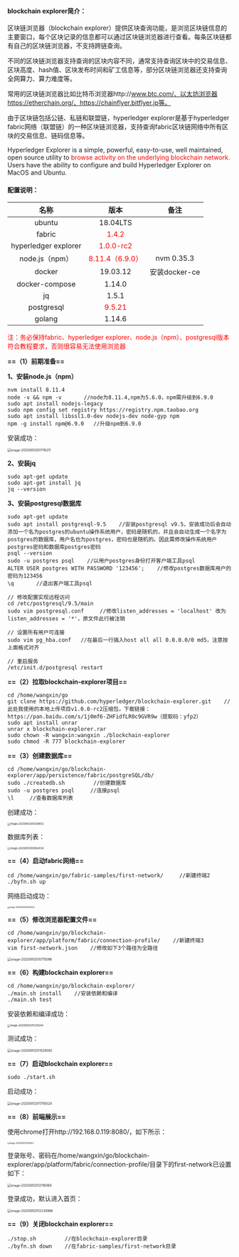 #### blockchain explorer简介：

区块链浏览器（blockchain explorer）提供区块查询功能，是浏览区块链信息的主要窗口，每个区块记录的信息都可以通过区块链浏览器进行查看。每条区块链都有自己的区块链浏览器，不支持跨链查询。

不同的区块链浏览器支持查询的区块内容不同，通常支持查询区块中的交易信息、区块高度、hash值、区块发布时间和矿工信息等，部分区块链浏览器还支持查询全网算力、算力难度等。

常用的区块链浏览器比如比特币浏览器http://www.btc.com/、以太坊浏览器https://etherchain.org/、https://chainflyer.bitflyer.jp等。

由于区块链包括公链、私链和联盟链，hyperledger explorer是基于hyperledger fabric网络（联盟链）的一种区块链浏览器，支持查询fabric区块链网络中所有区块的交易信息、链码信息等。

Hyperledger Explorer is a simple, powerful, easy-to-use, well maintained, open source utility to <font color=red>browse activity on the underlying blockchain network. </font>Users have the ability to configure and build Hyperledger Explorer on MacOS and Ubuntu.



#### 配置说明：

|         名称         |                  版本                  |     备注      |
| :------------------: | :------------------------------------: | :-----------: |
|        ubuntu        |                18.04LTS                |               |
|        fabric        |      <font color=red>1.4.2</font>      |               |
| hyperledger explorer |    <font color=red>1.0.0-rc2</font>    |               |
|    node.js（npm）    | <font color=red>8.11.4（6.9.0）</font> |  nvm 0.35.3   |
|        docker        |                19.03.12                | 安装docker-ce |
|    docker-compose    |                 1.14.0                 |               |
|          jq          |                 1.5.1                  |               |
|      postgresql      |     <font color=red>9.5.21</font>      |               |
|        golang        |                 1.14.6                 |               |

<font color=red>注：务必保持fabric、hyperledger explorer、node.js（npm）、postgresql版本符合教程要求，否则很容易无法使用浏览器</font>

**==（1）前期准备==**

**1、安装node.js（npm）**

```
nvm install 8.11.4
node -v && npm -v       //node为8.11.4,npm为5.6.0，npm需升级到6.9.0
sudo apt install nodejs-legacy
sudo npm config set registry https://registry.npm.taobao.org
sudo apt install libssl1.0-dev nodejs-dev node-gyp npm
npm -g install npm@6.9.0   //升级npm到6.9.0
```

安装成功：

<img src="https://i.loli.net/2020/08/12/Wfbgu4TVp1KJ3Qe.png" alt="image-20200812001716211" style="zoom:50%;" />

**2、安装jq**

```
sudo apt-get update
sudo apt-get install jq
jq --version
```

**3、安装postgresql数据库**

```
sudo apt-get update
sudo apt install postgresql-9.5    //安装postgresql v9.5，安装成功后会自动添加一个名为postgres的ubuntu操作系统用户，密码是随机的，并且会自动生成一个名字为postgres的数据库，用户名也为postgres，密码也是随机的。因此需修改操作系统用户postgres密码和数据库postgres密码
psql --version
sudo -u postgres psql    //以用户postgres身份打开客户端工具psql
ALTER USER postgres WITH PASSWORD '123456';    //修改postgres数据库用户的密码为123456
\q       //退出客户端工具psql

// 修改配置实现远程访问
cd /etc/postgresql/9.5/main
sudo vim postgresql.conf     //修改listen_addresses = 'localhost' 改为 listen_addresses = '*'，原文件此行被注销

// 设置所有用户可连接
sudo vim pg_hba.conf   //在最后一行插入host all all 0.0.0.0/0 md5，注意按上面格式对齐

// 重启服务
/etc/init.d/postgresql restart
```



**==（2）拉取blockchain-explorer项目==**

```
cd /home/wangxin/go
git clone https://github.com/hyperledger/blockchain-explorer.git    //此处我使用的本地上传项目v1.0.0-rc2压缩包，下载链接：https://pan.baidu.com/s/1j0mf6-ZHFidfLR0c9GVR9w（提取码：yfp2）
sudo apt install unrar
unrar x blockchain-explorer.rar
sudo chown -R wangxin:wangxin ./blockchain-explorer
sudo chmod -R 777 blockchain-explorer
```



**==（3）创建数据库==**

```
cd /home/wangxin/go/blockchain-explorer/app/persistence/fabric/postgreSQL/db/
sudo ./createdb.sh         //创建数据库
sudo -u postgres psql     //连接psql
\l     //查看数据库列表
```

创建成功：

<img src="https://i.loli.net/2020/08/12/TioV7c1x3KpSAha.png" alt="image-20200812005308612" style="zoom: 40%;" />

数据库列表：

<img src="https://i.loli.net/2020/08/12/7GQHncuRiMFbBIz.png" alt="image-20200812005604134" style="zoom:40%;" />



**==（4）启动fabric网络==**

```
cd /home/wangxin/go/fabric-samples/first-network/     //新建终端2
./byfn.sh up
```

网络启动成功：

<img src="https://i.loli.net/2020/08/12/wXaUZJL4EgedFKV.png" alt="image-20200812005941632" style="zoom:30%;" />



**==（5）修改浏览器配置文件==**

```
cd /home/wangxin/go/blockchain-explorer/app/platform/fabric/connection-profile/    //新建终端3
vim first-network.json    //修改如下3个路径为全路径
```

<img src="https://i.loli.net/2020/08/12/YWnxr4Nj1iMeg5U.png" alt="image-20200812010715086" style="zoom:50%;" />



**==（6）构建blockchain explorer==**

```
cd /home/wangxin/go/blockchain-explorer/
./main.sh install    //安装依赖和编译
./main.sh test
```

安装依赖和编译成功：

<img src="https://i.loli.net/2020/08/12/nY5cGuAE8NMIReQ.png" alt="image-20200812011339244" style="zoom:40%;" />

测试成功：

<img src="https://i.loli.net/2020/08/12/8NReFaEoD2fVtbK.png" alt="image-20200812011528092" style="zoom:50%;" />



**==（7）启动blockchain explorer==**

```
sudo ./start.sh
```

启动成功：

<img src="https://i.loli.net/2020/08/12/YCNvyOIVmHjsFBo.png" alt="image-20200812011759324" style="zoom:50%;" />



**==（8）前端展示==**

使用chrome打开http://192.168.0.119:8080/，如下所示：

<img src="https://i.loli.net/2020/08/12/imP4AJNHFx21kja.png" alt="image-20200812011910822" style="zoom:30%;" />

登录账号、密码在/home/wangxin/go/blockchain-explorer/app/platform/fabric/connection-profile/目录下的first-network已设置如下：

<img src="https://i.loli.net/2020/08/12/HAPjIz6gO9TCSY4.png" alt="image-20200812012116069" style="zoom:50%;" />

登录成功，默认进入首页：

<img src="https://i.loli.net/2020/08/12/OcSmi7AFN6QkCEg.png" alt="image-20200812012234986" style="zoom:50%;" />



**==（9）关闭blockchain explorer==**

```
./stop.sh         //在blockchain-explorer目录
./byfn.sh down    //在fabric-samples/first-network目录
```

